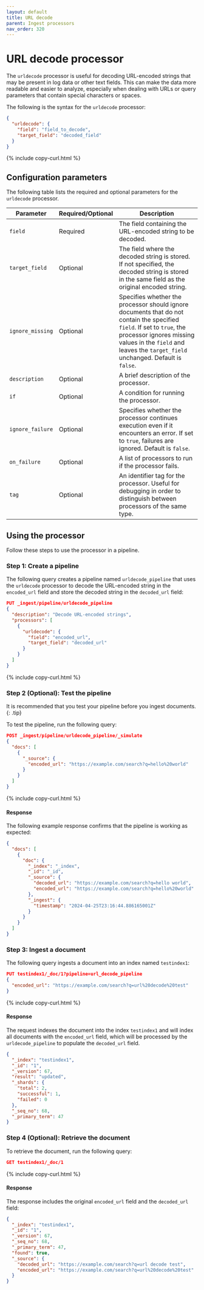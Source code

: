 ```yaml
---
layout: default
title: URL decode
parent: Ingest processors
nav_order: 320
---
```


# URL decode processor

The `urldecode` processor is useful for decoding URL-encoded strings that may be present in log data or other text fields. This can make the data more readable and easier to analyze, especially when dealing with URLs or query parameters that contain special characters or spaces.

The following is the syntax for the `urldecode` processor:

```json
{
  "urldecode": {
    "field": "field_to_decode",
    "target_field": "decoded_field"
  }
}
```
{% include copy-curl.html %}

## Configuration parameters

The following table lists the required and optional parameters for the `urldecode` processor.

Parameter | Required/Optional | Description |
|-----------|-----------|-----------|
`field`  | Required  | The field containing the URL-encoded string to be decoded. |
`target_field`  | Optional  | The field where the decoded string is stored. If not specified, the decoded string is stored in the same field as the original encoded string. |
`ignore_missing`  | Optional  | Specifies whether the processor should ignore documents that do not contain the specified `field`. If set to `true`, the processor ignores missing values in the `field` and leaves the `target_field` unchanged. Default is `false`. |
`description`  | Optional  | A brief description of the processor.  |
`if` | Optional | A condition for running the processor. |
`ignore_failure` | Optional | Specifies whether the processor continues execution even if it encounters an error. If set to `true`, failures are ignored. Default is `false`. |
`on_failure` | Optional | A list of processors to run if the processor fails. |
`tag` | Optional | An identifier tag for the processor. Useful for debugging in order to distinguish between processors of the same type. |

## Using the processor

Follow these steps to use the processor in a pipeline.

### Step 1: Create a pipeline

The following query creates a pipeline named `urldecode_pipeline` that uses the `urldecode` processor to decode the URL-encoded string in the `encoded_url` field and store the decoded string in the `decoded_url` field: 

```json
PUT _ingest/pipeline/urldecode_pipeline
{
  "description": "Decode URL-encoded strings",
  "processors": [
    {
      "urldecode": {
        "field": "encoded_url",
        "target_field": "decoded_url"
      }
    }
  ]
}
```
{% include copy-curl.html %}

### Step 2 (Optional): Test the pipeline

It is recommended that you test your pipeline before you ingest documents.
{: .tip}

To test the pipeline, run the following query:

```json
POST _ingest/pipeline/urldecode_pipeline/_simulate
{
  "docs": [
    {
      "_source": {
        "encoded_url": "https://example.com/search?q=hello%20world"
      }
    }
  ]
}
```
{% include copy-curl.html %}

#### Response

The following example response confirms that the pipeline is working as expected:

```json
{
  "docs": [
    {
      "doc": {
        "_index": "_index",
        "_id": "_id",
        "_source": {
          "decoded_url": "https://example.com/search?q=hello world",
          "encoded_url": "https://example.com/search?q=hello%20world"
        },
        "_ingest": {
          "timestamp": "2024-04-25T23:16:44.886165001Z"
        }
      }
    }
  ]
}
```

### Step 3: Ingest a document 

The following query ingests a document into an index named `testindex1`:

```json
PUT testindex1/_doc/1?pipeline=url_decode_pipeline
{
  "encoded_url": "https://example.com/search?q=url%20decode%20test"
}
```
{% include copy-curl.html %}

#### Response

The request indexes the document into the index `testindex1` and will index all documents with the 
`encoded_url` field, which will be processed by the `urldecode_pipeline` to populate the `decoded_url` field.

```json
{
  "_index": "testindex1",
  "_id": "1",
  "_version": 67,
  "result": "updated",
  "_shards": {
    "total": 2,
    "successful": 1,
    "failed": 0
  },
  "_seq_no": 68,
  "_primary_term": 47
}
```

### Step 4 (Optional): Retrieve the document

To retrieve the document, run the following query:

```json
GET testindex1/_doc/1
```
{% include copy-curl.html %}

#### Response

The response includes the original `encoded_url` field and the `decoded_url` field:

```json
{
  "_index": "testindex1",
  "_id": "1",
  "_version": 67,
  "_seq_no": 68,
  "_primary_term": 47,
  "found": true,
  "_source": {
    "decoded_url": "https://example.com/search?q=url decode test",
    "encoded_url": "https://example.com/search?q=url%20decode%20test"
  }
}
```
